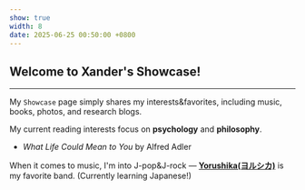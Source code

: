 ```yaml
---
show: true
width: 8
date: 2025-06-25 00:50:00 +0800
---
```


<div class="p-4">
    <h2>Welcome to Xander's Showcase!</h2>
    <hr />
    <p>
        My <code>Showcase</code> page simply shares my interests&favorites, including music, books, photos, and research blogs.
    </p>
    <p>
        My current reading interests focus on <b>psychology</b> and <b>philosophy</b>.
        <ul>
        <li><i>What Life Could Mean to You</i> by Alfred Adler</li>
        </ul>
    </p>
    <p>When it comes to music, I'm into J-pop&J-rock —  <a href="https://yorushika.com/?lang=en" target="_blank"><b>Yorushika(ヨルシカ)</b></a> is my favorite band. (Currently learning Japanese!)
    </p>
</div>